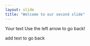 ```yaml
---
layout: slide
title: "Welcome to our second slide"
---
```

Your text
Use the left arrow to go back!

add text to go back
